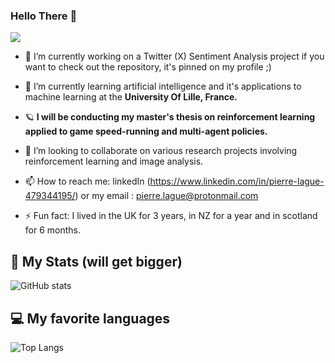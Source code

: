 ### Hello There 👋

![](https://komarev.com/ghpvc/?username=jakcrimson&color=green&style=for-the-badge)

- 🔭 I’m currently working on a Twitter (X) Sentiment Analysis project if you want to check out the repository, it's pinned on my profile ;)
- 🌱 I’m currently learning artificial intelligence and it's applications to machine learning at the **University Of Lille, France.**
- 🪐 **I will be conducting my master's thesis on reinforcement learning applied to game speed-running and multi-agent policies.**
- 👯 I’m looking to collaborate on various research projects involving reinforcement learning and image analysis.

- 📫 How to reach me: linkedIn (https://www.linkedin.com/in/pierre-lague-479344195/) or my email : pierre.lague@protonmail.com
- ⚡ Fun fact: I lived in the UK for 3 years, in NZ for a year and in scotland for 6 months.


## 🚀 My Stats (will get bigger)
![GitHub stats](https://github-readme-stats.vercel.app/api?username=jakcrimson&show_icons=true&theme=tokyonight)


## 💻 My favorite languages
![Top Langs](https://github-readme-stats.vercel.app/api/top-langs/?username=jakcrimson&theme=tokyonight)
